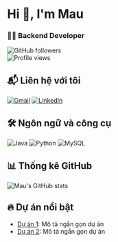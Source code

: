 # Hi 👋, I'm Mau

### 🧑‍💻 Backend Developer

![GitHub followers](https://img.shields.io/github/followers/yourusername?style=social)  
![Profile views](https://gpvc.arturio.dev/yourusername)

## 📬 Liên hệ với tôi
[![Gmail](https://img.shields.io/badge/Gmail-D14836?style=for-the-badge&logo=gmail&logoColor=white)](mailto:nmau4669@gmail.com)
[![LinkedIn](https://img.shields.io/badge/LinkedIn-0077B5?style=for-the-badge&logo=linkedin&logoColor=white)](https://www.linkedin.com/in/yourprofile)

## 🛠 Ngôn ngữ và công cụ
![Java](https://img.shields.io/badge/Java-ED8B00?style=for-the-badge&logo=java&logoColor=white)
![Python](https://img.shields.io/badge/Python-3670A0?style=for-the-badge&logo=python&logoColor=ffdd54)
![MySQL](https://img.shields.io/badge/MySQL-00000F?style=for-the-badge&logo=mysql&logoColor=white)

## 📊 Thống kê GitHub
![Mau's GitHub stats](https://github-readme-stats.vercel.app/api?username=yourusername&show_icons=true&theme=radical)

## 🔥 Dự án nổi bật
- [Dự án 1](https://github.com/yourusername/project1): Mô tả ngắn gọn dự án
- [Dự án 2](https://github.com/yourusername/project2): Mô tả ngắn gọn dự án
